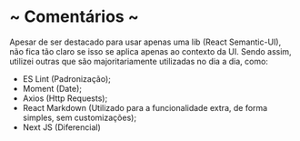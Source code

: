 # ~ Comentários ~
Apesar de ser destacado para usar apenas uma lib (React Semantic-UI), não fica tão claro
se isso se aplica apenas ao contexto da UI.
Sendo assim, utilizei outras que são majoritariamente utilizadas no dia a dia, como:
- ES Lint (Padronização);
- Moment (Date);
- Axios (Http Requests);
- React Markdown (Utilizado para a funcionalidade extra, de forma simples, sem customizações);
- Next JS (Diferencial)
